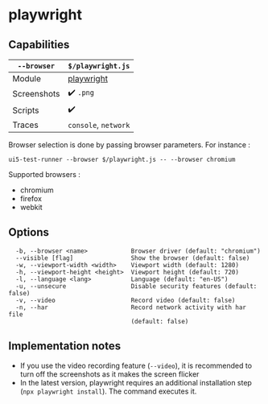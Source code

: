 # playwright

## Capabilities

| `--browser` | `$/playwright.js` |
|---|---|
| Module | [playwright](https://www.npmjs.com/package/playwright) |
| Screenshots | ✔️ `.png` |
| Scripts | ✔️ |
| Traces | `console`, `network` |

Browser selection is done by passing browser parameters. For instance :

`ui5-test-runner --browser $/playwright.js -- --browser chromium`

Supported browsers :

* chromium
* firefox
* webkit

## Options
```text
  -b, --browser <name>            Browser driver (default: "chromium")
  --visible [flag]                Show the browser (default: false)
  -w, --viewport-width <width>    Viewport width (default: 1280)
  -h, --viewport-height <height>  Viewport height (default: 720)
  -l, --language <lang>           Language (default: "en-US")
  -u, --unsecure                  Disable security features (default: false)
  -v, --video                     Record video (default: false)
  -n, --har                       Record network activity with har file
                                  (default: false)
```

## Implementation notes

* If you use the video recording feature (`--video`), it is recommended to turn off the screenshots as it makes the screen flicker
* In the latest version, playwright requires an additional installation step (`npx playwright install`). The command executes it.
